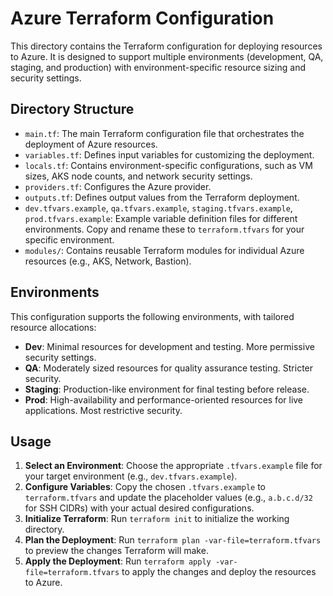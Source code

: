 # Azure Terraform Configuration

This directory contains the Terraform configuration for deploying resources to Azure. It is designed to support multiple environments (development, QA, staging, and production) with environment-specific resource sizing and security settings.

## Directory Structure

- `main.tf`: The main Terraform configuration file that orchestrates the deployment of Azure resources.
- `variables.tf`: Defines input variables for customizing the deployment.
- `locals.tf`: Contains environment-specific configurations, such as VM sizes, AKS node counts, and network security settings.
- `providers.tf`: Configures the Azure provider.
- `outputs.tf`: Defines output values from the Terraform deployment.
- `dev.tfvars.example`, `qa.tfvars.example`, `staging.tfvars.example`, `prod.tfvars.example`: Example variable definition files for different environments. Copy and rename these to `terraform.tfvars` for your specific environment.
- `modules/`: Contains reusable Terraform modules for individual Azure resources (e.g., AKS, Network, Bastion).

## Environments

This configuration supports the following environments, with tailored resource allocations:

- **Dev**: Minimal resources for development and testing. More permissive security settings.
- **QA**: Moderately sized resources for quality assurance testing. Stricter security.
- **Staging**: Production-like environment for final testing before release.
- **Prod**: High-availability and performance-oriented resources for live applications. Most restrictive security.

## Usage

1.  **Select an Environment**: Choose the appropriate `.tfvars.example` file for your target environment (e.g., `dev.tfvars.example`).
2.  **Configure Variables**: Copy the chosen `.tfvars.example` to `terraform.tfvars` and update the placeholder values (e.g., `a.b.c.d/32` for SSH CIDRs) with your actual desired configurations.
3.  **Initialize Terraform**: Run `terraform init` to initialize the working directory.
4.  **Plan the Deployment**: Run `terraform plan -var-file=terraform.tfvars` to preview the changes Terraform will make.
5.  **Apply the Deployment**: Run `terraform apply -var-file=terraform.tfvars` to apply the changes and deploy the resources to Azure. 